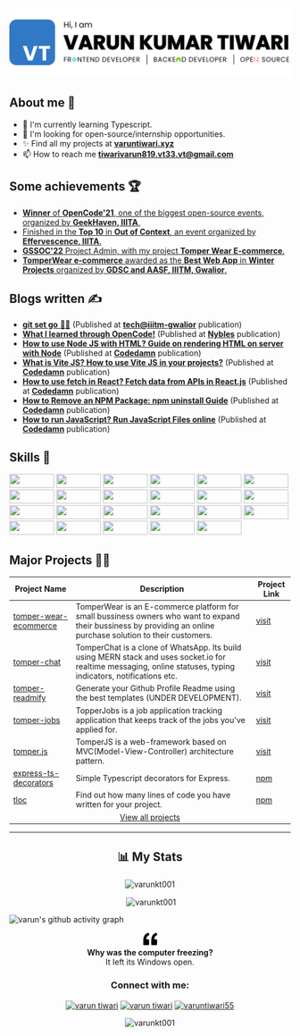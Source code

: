 <!-- Banner -->

<img src='./assets/banner.png'>

<!-- About me -->

## About me 👦

- 🔭 I'm currently learning Typescript.
- 🌱 I'm looking for open-source/internship opportunities.
- ✨ Find all my projects at [**varuntiwari.xyz**](https://varuntiwari.xyz/)
- 📫 How to reach me **tiwarivarun819.vt33.vt@gmail.com**

<!-- Achievements -->

## Some achievements 🏆


- [**Winner** of **OpenCode&#39;21**, one of the biggest open-source events, organized by **GeekHaven, IIITA**.](https://www.linkedin.com/posts/geekhaven-iiita_opencode21-witnessed-extensive-participation-activity-6866010351947825152-KiNB)
- [Finished in the **Top 10** in **Out of Context**, an event organized by **Effervescence, IIITA**.](https://www.linkedin.com/posts/varun-tiwari-454591178_top10-outofcontext-design-activity-6882312778040930304-Fshh)
- [**GSSOC&#39;22** Project Admin, with my project **Tomper Wear E-commerce**.](https://www.linkedin.com/posts/varun-tiwari-454591178_gssoc22-girlscript-educationfirst-activity-6903552524234686464-bEEL)
- [**TomperWear e-commerce** awarded as the **Best Web App** in **Winter Projects** organized by **GDSC and AASF, IIITM, Gwalior**.](https://www.linkedin.com/posts/aasf-iiitmg_github-winterprojects-learning-activity-6909474506340282368-GYq5)

<!-- Blogs -->

## Blogs written ✍️


- [**git set go** 🐱‍👤](https://medium.com/tech-iiitg/git-set-go-950bfb8fdf19) (Published at [**tech@iiitm-gwalior**](https://medium.com/tech-iiitg) publication)
- [**What I learned through OpenCode!**](https://medium.com/nybles/what-i-learned-through-opencode-39622d7c7024) (Published at [**Nybles**](https://medium.com/nybles) publication)
- [**How to use Node JS with HTML? Guide on rendering HTML on server with Node**](https://codedamn.com/news/nodejs/use-nodejs-with-html) (Published at [**Codedamn**](https://codedamn.com/news) publication)
- [**What is Vite JS? How to use Vite JS in your projects?**](https://codedamn.com/news/javascript/what-is-vite-js) (Published at [**Codedamn**](https://codedamn.com/news) publication)
- [**How to use fetch in React? Fetch data from APIs in React.js**](https://codedamn.com/news/reactjs/how-to-use-fetch-in-react) (Published at [**Codedamn**](https://codedamn.com/news) publication)
- [**How to Remove an NPM Package: npm uninstall Guide**](https://codedamn.com/news/nodejs/remove-npm-package) (Published at [**Codedamn**](https://codedamn.com/news) publication)
- [**How to run JavaScript? Run JavaScript Files online**](https://codedamn.com/news/javascript/how-to-run-javascript-file) (Published at [**Codedamn**](https://codedamn.com/news) publication)

<!-- Skills -->

## Skills 💪

<p>

<!-- javascript -->
<img width ='80px' height='25px' src='https://img.shields.io/badge/JavaScript-323330?style=for-the-badge&amp;logo=javascript&amp;logoColor=F7DF1E' />

<!-- typescript -->
<img width ='80px' height='25px' src='https://img.shields.io/badge/typescript-%2523007ACC.svg?style=for-the-badge&amp;logo=typescript&amp;logoColor=white' />

<!-- react -->
<img width ='80px' height='25px' src='https://img.shields.io/badge/React-20232A?style=for-the-badge&amp;logo=react&amp;logoColor=61DAFB' />

<!-- nodejs -->
<img width ='80px' height='25px' src='https://img.shields.io/badge/Node.js-339933?style=for-the-badge&amp;logo=nodedotjs&amp;logoColor=white' />

<!-- html5 -->
<img width ='80px' height='25px' src='https://img.shields.io/badge/HTML5-E34F26?style=for-the-badge&amp;logo=html5&amp;logoColor=white' />

<!-- css3 -->
<img width ='80px' height='25px' src='https://img.shields.io/badge/CSS3-1572B6?style=for-the-badge&amp;logo=css3&amp;logoColor=white' />

<!-- postgresql -->
<img width ='80px' height='25px' src='https://img.shields.io/badge/PostgreSQL-316192?style=for-the-badge&amp;logo=postgresql&amp;logoColor=white' />

<!-- expressjs -->
<img width ='80px' height='25px' src='https://img.shields.io/badge/Express.js-000000?style=for-the-badge&amp;logo=express&amp;logoColor=white' />

<!-- github -->
<img width ='80px' height='25px' src='https://img.shields.io/badge/GitHub-100000?style=for-the-badge&amp;logo=github&amp;logoColor=white' />

<!-- git -->
<img width ='80px' height='25px' src='https://img.shields.io/badge/GIT-E44C30?style=for-the-badge&amp;logo=git&amp;logoColor=white' />

<!-- heroku -->
<img width ='80px' height='25px' src='https://img.shields.io/badge/Heroku-430098?style=for-the-badge&amp;logo=heroku&amp;logoColor=white' />

<!-- netlify -->
<img width ='80px' height='25px' src='https://img.shields.io/badge/Netlify-00C7B7?style=for-the-badge&amp;logo=netlify&amp;logoColor=white' />

<!-- socketio -->
<img width ='80px' height='25px' src='https://img.shields.io/badge/Socket.io-010101?&amp;style=for-the-badge&amp;logo=Socket.io&amp;logoColor=white' />

<!-- markdown -->
<img width ='80px' height='25px' src='https://img.shields.io/badge/Markdown-000000?style=for-the-badge&amp;logo=markdown&amp;logoColor=white' />

<!-- styledcomponents -->
<img width ='80px' height='25px' src='https://img.shields.io/badge/styled--components-DB7093?style=for-the-badge&amp;logo=styled-components&amp;logoColor=white' />

<!-- mongodb -->
<img width ='80px' height='25px' src='https://img.shields.io/badge/MongoDB-4EA94B?style=for-the-badge&amp;logo=mongodb&amp;logoColor=white' />

<!-- firebase -->
<img width ='80px' height='25px' src='https://img.shields.io/badge/firebase-ffca28?style=for-the-badge&amp;logo=firebase&amp;logoColor=black' />

<!-- stripe -->
<img width ='80px' height='25px' src='https://img.shields.io/badge/Stripe-626CD9?style=for-the-badge&amp;logo=Stripe&amp;logoColor=white' />

<!-- chakraui -->
<img width ='80px' height='25px' src='https://img.shields.io/badge/Chakra--UI-319795?style=for-the-badge&amp;logo=chakra-ui&amp;logoColor=white' />

<!-- jwt -->
<img width ='80px' height='25px' src='https://img.shields.io/badge/JWT-000000?style=for-the-badge&amp;logo=JSON%20web%20tokens&amp;logoColor=white' />

<!-- bootstrap -->
<img width ='80px' height='25px' src='https://img.shields.io/badge/Bootstrap-563D7C?style=for-the-badge&amp;logo=bootstrap&amp;logoColor=white' />

<!-- figma -->
<img width ='80px' height='25px' src='https://img.shields.io/badge/Figma-F24E1E?style=for-the-badge&amp;logo=figma&amp;logoColor=white' />

<!-- adobeillustrator -->
<img width ='80px' height='25px' src='https://img.shields.io/badge/Adobe%20Illustrator-FF9A00?style=for-the-badge&amp;logo=adobe%20illustrator&amp;logoColor=white' />

</p>

<!-- projects -->

## Major Projects 👷‍♂️

<table>
<thead>
  <tr>
    <th>Project Name</th>
    <th>Description</th>
    <th>Project Link</th>
  </tr>
</thead>
<tbody>
  <tr>
    <td><a href="https://github.com/varunKT001/tomper-wear-ecommerce" target="_blank" rel="noopener noreferrer">tomper-wear-ecommerce</a></td>
    <td>TomperWear is an E-commerce platform for small bussiness owners who want to expand their bussiness by providing an online purchase solution to their customers.</td>
    <td><a href="https://tomper-wear.netlify.app/" target="_blank" rel="noopener noreferrer">visit</a></td>
  </tr>
  <tr>
    <td><a href="https://github.com/varunKT001/tomper-chat" target="_blank" rel="noopener noreferrer">tomper-chat</a></td>
    <td>TomperChat is a clone of WhatsApp. Its build using MERN stack and uses socket.io for realtime messaging, online statuses, typing indicators, notifications etc.</td>
    <td><a href="https://tomper-chat.herokuapp.com/" target="_blank" rel="noopener noreferrer">visit</a></td>
  </tr>
  <tr>
    <td><a href="https://github.com/varunKT001/tomper-readmify" target="_blank" rel="noopener noreferrer">tomper-readmify</a></td>
    <td>Generate your Github Profile Readme using the best templates (UNDER DEVELOPMENT).</td>
    <td><a href="https://tomper-readmify.herokuapp.com/" target="_blank" rel="noopener noreferrer">visit</a></td>
  </tr>
  <tr>
    <td><a href="https://github.com/varunKT001/tomper-jobs" target="_blank" rel="noopener noreferrer">tomper-jobs</a></td>
    <td>TopperJobs is a job application tracking application that keeps track of the jobs you&#39;ve applied for.</td>
    <td><a href="https://tomper-jobs.netlify.app/" target="_blank" rel="noopener noreferrer">visit</a></td>
  </tr>
  <tr>
    <td><a href="https://github.com/varunKT001/tomperjs" target="_blank" rel="noopener noreferrer">tomper.js</a></td>
    <td>TomperJS is a web-framework based on MVC(Model-View-Controller) architecture pattern.</td>
    <td><a href="https://varunkt001.github.io/tomperjs/" target="_blank" rel="noopener noreferrer">visit</a></td>
  </tr>
  <tr>
    <td><a href="https://github.com/varunKT001/express-ts-decorators" target="_blank" rel="noopener noreferrer">express-ts-decorators</a></td>
    <td>Simple Typescript decorators for Express.</td>
    <td><a href="https://www.npmjs.com/package/@varuntiwari/express-ts-decorators" target="_blank" rel="noopener noreferrer">npm</a></td>
  </tr>
  <tr>
    <td><a href="https://github.com/varunKT001/tloc" target="_blank" rel="noopener noreferrer">tloc</a></td>
    <td>Find out how many lines of code you have written for your project.</td>
    <td><a href="https://www.npmjs.com/package/tloc" target="_blank" rel="noopener noreferrer">npm</a></td>
  </tr>
  <tr>
    <td colspan="3" align="center"><a href="https://github.com/varunKT001?tab=repositories">View all projects</a></td>
  </tr>
</tbody>
</table>

---

<!-- Stats -->

<h2 align="center">📊 My Stats</h2>

<!-- Contributions -->

<p align="center"><img align="center" src="https://github-readme-streak-stats-2.herokuapp.com/?user=varunkt001&" alt="varunkt001" /></p>

<!-- Github stats -->

<p align="center">&nbsp;<img align="center" src="https://github-readme-stats.vercel.app/api?username=varunkt001&show_icons=true&locale=en" alt="varunkt001" /></p>

<!-- Contribution graph -->

![varun's github activity graph](https://activity-graph.herokuapp.com/graph?username=varunKT001&bg_color=ffffff&color=333333&line=333333&point=0dc200&area=true&hide_border=true)

<p align="center">
<img width="25px" src="./assets/quote.png">
<br/>
<strong align="center">Why was the computer freezing?</strong>
<br/>
<span align="center">It left its Windows open.</span>
</p>

<!-- Socials -->

<h3 align="center">Connect with me:</h3>
<p align="center">
<a href="https://linkedin.com/in/varun-tiwari-454591178" target="blank"><img align="center" src="https://raw.githubusercontent.com/rahuldkjain/github-profile-readme-generator/master/src/images/icons/Social/linked-in-alt.svg" alt="varun tiwari" height="30" width="40" /></a>
<a href="https://www.facebook.com/profile.php?id=100057310502325" target="blank"><img align="center" src="https://raw.githubusercontent.com/rahuldkjain/github-profile-readme-generator/master/src/images/icons/Social/facebook.svg" alt="varun tiwari" height="30" width="40" /></a>
<a href="https://instagram.com/varuntiwari55" target="blank"><img align="center" src="https://raw.githubusercontent.com/rahuldkjain/github-profile-readme-generator/master/src/images/icons/Social/instagram.svg" alt="varuntiwari55" height="30" width="40" /></a>
</p>

<!-- Profile views -->

<p align="center"> <img src="https://komarev.com/ghpvc/?username=varunkt001&label=Profile%20views&color=0e75b6&style=flat" alt="varunkt001" /> </p>
